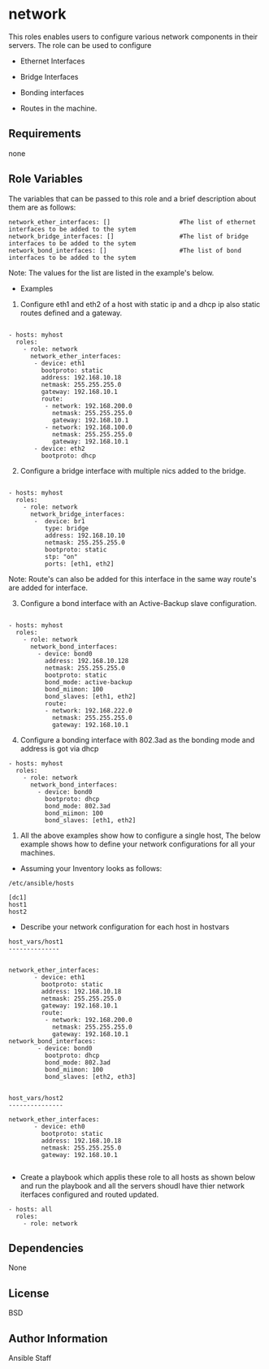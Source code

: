 network
========

This roles enables users to configure various network components  in their servers. The role can be used to configure

-  Ethernet Interfaces

-  Bridge Interfaces

-  Bonding interfaces

- Routes in the machine.


Requirements
------------

none

Role Variables
--------------

The variables that can be passed to this role and a brief description about them are as follows:

```
network_ether_interfaces: []                   #The list of ethernet interfaces to be added to the sytem
network_bridge_interfaces: []                  #The list of bridge interfaces to be added to the sytem
network_bond_interfaces: []                    #The list of bond interfaces to be added to the sytem
```

Note: The values for the list are listed in the example's below.

- Examples

1) Configure eth1 and eth2 of a host with static ip and a dhcp ip also static routes defined and a gateway.

```

- hosts: myhost
  roles:
    - role: network
      network_ether_interfaces:
       - device: eth1
         bootproto: static
         address: 192.168.10.18
         netmask: 255.255.255.0
         gateway: 192.168.10.1
         route:
          - network: 192.168.200.0
            netmask: 255.255.255.0
            gateway: 192.168.10.1
          - network: 192.168.100.0
            netmask: 255.255.255.0
            gateway: 192.168.10.1
       - device: eth2
         bootproto: dhcp

```

2) Configure a bridge interface with multiple nics added to the bridge.

```

- hosts: myhost
  roles:
    - role: network
      network_bridge_interfaces:
       -  device: br1
          type: bridge
          address: 192.168.10.10
          netmask: 255.255.255.0
          bootproto: static
          stp: "on"
          ports: [eth1, eth2]

```

Note: Route's can also be added for this interface in the same way route's are added for interface.


3) Configure a bond interface with an Active-Backup slave configuration.

```

- hosts: myhost
  roles:
    - role: network
      network_bond_interfaces:
        - device: bond0
          address: 192.168.10.128
          netmask: 255.255.255.0
          bootproto: static
          bond_mode: active-backup
          bond_miimon: 100
          bond_slaves: [eth1, eth2]
          route:
          - network: 192.168.222.0
            netmask: 255.255.255.0
            gateway: 192.168.10.1

```


4) Configure a bonding interface with 802.3ad as the bonding mode and address is got via dhcp

```
- hosts: myhost
  roles:
    - role: network
      network_bond_interfaces:
        - device: bond0
          bootproto: dhcp
          bond_mode: 802.3ad
          bond_miimon: 100
          bond_slaves: [eth1, eth2]

```

1) All the above examples show how to configure a single host, The below example shows how to define your network configurations
for all your machines.

- Assuming your Inventory looks as follows:

```
/etc/ansible/hosts

[dc1]
host1
host2

```

- Describe your network configuration for each host in hostvars

```
host_vars/host1
--------------


network_ether_interfaces:
       - device: eth1
         bootproto: static
         address: 192.168.10.18
         netmask: 255.255.255.0
         gateway: 192.168.10.1
         route:
          - network: 192.168.200.0
            netmask: 255.255.255.0
            gateway: 192.168.10.1
network_bond_interfaces:
        - device: bond0
          bootproto: dhcp
          bond_mode: 802.3ad
          bond_miimon: 100
          bond_slaves: [eth2, eth3]


host_vars/host2
---------------

network_ether_interfaces:
       - device: eth0
         bootproto: static
         address: 192.168.10.18
         netmask: 255.255.255.0
         gateway: 192.168.10.1


```

- Create a playbook which applis these role to all hosts as shown below and run the playbook and all the servers shoudl have thier
network iterfaces configured and routed updated.

```
- hosts: all
  roles:
    - role: network

```

Dependencies
------------

None

License
-------

BSD

Author Information
------------------

Ansible Staff
